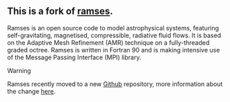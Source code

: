 

## This is a fork of [ramses](https://github.com/ramses-organisation/ramses).

Ramses is an open source code to model astrophysical systems, featuring self-gravitating, magnetised, compressible, radiative fluid flows. It is based  on the Adaptive Mesh Refinement (AMR)  technique on a  fully-threaded graded octree. 
Ramses is written in  Fortran 90 and is making intensive use of the Message Passing Interface (MPI) library.


> [!WARNING] 
> Ramses recently moved to a new [Github](https://github.com/ramses-organisation/ramses) repository, more information about the change [here](https://ramses.cnrs.fr/ramses-moves-to-github/).
